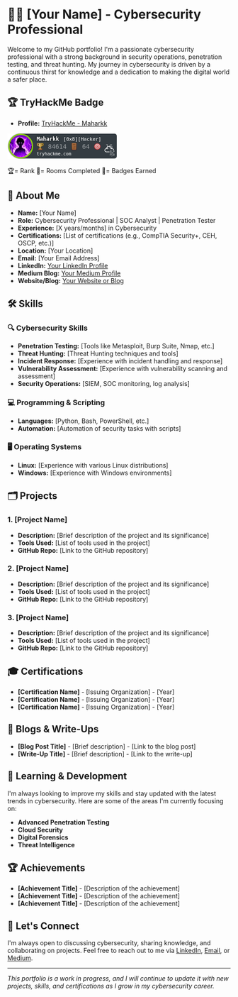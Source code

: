 # 👨‍💻 [Your Name] - Cybersecurity Professional

Welcome to my GitHub portfolio! I'm a passionate cybersecurity professional with a strong background in security operations, penetration testing, and threat hunting. My journey in cybersecurity is driven by a continuous thirst for knowledge and a dedication to making the digital world a safer place.

## 🏆 TryHackMe Badge

- **Profile:** [TryHackMe - Maharkk](https://tryhackme.com/p/Maharkk)

![TryHackMe Badge](tryhackmebadge.png)
 
🏆= Rank  🚪= Rooms Completed  🎯= Badges Earned




## 🔐 About Me

- **Name:** [Your Name]
- **Role:** Cybersecurity Professional | SOC Analyst | Penetration Tester
- **Experience:** [X years/months] in Cybersecurity
- **Certifications:** [List of certifications (e.g., CompTIA Security+, CEH, OSCP, etc.)]
- **Location:** [Your Location]
- **Email:** [Your Email Address]
- **LinkedIn:** [Your LinkedIn Profile](https://www.linkedin.com/in/your-profile/)
- **Medium Blog:** [Your Medium Profile](https://medium.com/@yourusername)
- **Website/Blog:** [Your Website or Blog](https://yourwebsite.com/)

## 🛠️ Skills

### 🔍 Cybersecurity Skills
- **Penetration Testing:** [Tools like Metasploit, Burp Suite, Nmap, etc.]
- **Threat Hunting:** [Threat Hunting techniques and tools]
- **Incident Response:** [Experience with incident handling and response]
- **Vulnerability Assessment:** [Experience with vulnerability scanning and assessment]
- **Security Operations:** [SIEM, SOC monitoring, log analysis]

### 💻 Programming & Scripting
- **Languages:** [Python, Bash, PowerShell, etc.]
- **Automation:** [Automation of security tasks with scripts]

### 🖥️ Operating Systems
- **Linux:** [Experience with various Linux distributions]
- **Windows:** [Experience with Windows environments]

## 🗂️ Projects

### 1. **[Project Name]**
   - **Description:** [Brief description of the project and its significance]
   - **Tools Used:** [List of tools used in the project]
   - **GitHub Repo:** [Link to the GitHub repository]

### 2. **[Project Name]**
   - **Description:** [Brief description of the project and its significance]
   - **Tools Used:** [List of tools used in the project]
   - **GitHub Repo:** [Link to the GitHub repository]

### 3. **[Project Name]**
   - **Description:** [Brief description of the project and its significance]
   - **Tools Used:** [List of tools used in the project]
   - **GitHub Repo:** [Link to the GitHub repository]

## 🎓 Certifications

- **[Certification Name]** - [Issuing Organization] - [Year]
- **[Certification Name]** - [Issuing Organization] - [Year]
- **[Certification Name]** - [Issuing Organization] - [Year]

## 📜 Blogs & Write-Ups

- **[Blog Post Title]** - [Brief description] - [Link to the blog post]
- **[Write-Up Title]** - [Brief description] - [Link to the write-up]

## 🌱 Learning & Development

I'm always looking to improve my skills and stay updated with the latest trends in cybersecurity. Here are some of the areas I'm currently focusing on:

- **Advanced Penetration Testing**
- **Cloud Security**
- **Digital Forensics**
- **Threat Intelligence**

## 🏆 Achievements

- **[Achievement Title]** - [Description of the achievement]
- **[Achievement Title]** - [Description of the achievement]
- **[Achievement Title]** - [Description of the achievement]

## 🤝 Let's Connect

I'm always open to discussing cybersecurity, sharing knowledge, and collaborating on projects. Feel free to reach out to me via [LinkedIn](https://www.linkedin.com/in/your-profile/), [Email](mailto:your.email@example.com), or [Medium](https://medium.com/@yourusername).

---

*This portfolio is a work in progress, and I will continue to update it with new projects, skills, and certifications as I grow in my cybersecurity career.*

